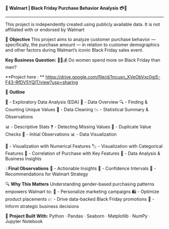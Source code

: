 **🛒 Walmart | Black Friday Purchase Behavior Analysis 💳🧾**

---
This project is independently created using publicly available data. It is not affiliated with or endorsed by Walmart

🎯 **Objective**
This project aims to analyze customer purchase behavior — specifically, the purchase amount — in relation to customer demographics and other factors during Walmart’s iconic Black Friday sales event.

**Key Business Question:**
🧍‍♀️💰 Do women spend more on Black Friday than men?

**Project here : ** https://drive.google.com/file/d/1ncusn_XVeObVxc0gj5-F43-RfDV5YQlT/view?usp=sharing

🧭 **Outline**

📌 - Exploratory Data Analysis (EDA)
📂 - Data Overview
🔍 - Finding & Counting Unique Values
🧹 - Data Cleaning
📉 - Statistical Summary & Observations

📊 - Descriptive Stats
❓ - Detecting Missing Values
🔁 - Duplicate Value Checks
💬 - Initial Observations
📊 - Data Visualization

🔢 - Visualization with Numerical Features
🏷️ - Visualization with Categorical Features
💸 - Correlation of Purchase with Key Features
🧠 - Data Analysis & Business Insights

💡**Final Observations**
📌 - Actionable Insights
📏 - Confidence Intervals
🧾 - Recommendations for Walmart Strategy

🔍 **Why This Matters**
Understanding gender-based purchasing patterns empowers Walmart to:
🎯 - Personalize marketing campaigns
🛍️ - Optimize product placements
📈 - Drive data-backed Black Friday promotions
💼 - Inform strategic business decisions

🔐 **Project Built With:**
Python · Pandas · Seaborn · Matplotlib · NumPy · Jupyter Notebook
